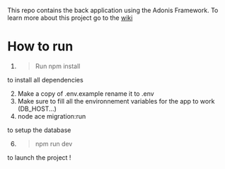 
This repo contains the back application using the Adonis Framework.
To learn more about this project go to the [wiki](https://github.com/Melomania-be/back/wiki)

# How to run

1. >Run npm install
    
to install all dependencies

2. Make a copy of .env.example rename it to .env
3. Make sure to fill all the environnement variables for the app to work (DB_HOST...)
4. node ace migration:run

to setup the database

6. >npm run dev

to launch the project !
